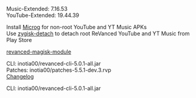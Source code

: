 Music-Extended: 7.16.53  
YouTube-Extended: 19.44.39  

Install [Microg](https://github.com/ReVanced/GmsCore/releases) for non-root YouTube and YT Music APKs  
Use [zygisk-detach](https://github.com/j-hc/zygisk-detach) to detach root ReVanced YouTube and YT Music from Play Store  

[revanced-magisk-module](https://github.com/j-hc/revanced-magisk-module)
  
CLI: inotia00/revanced-cli-5.0.1-all.jar  
Patches: inotia00/patches-5.5.1-dev.3.rvp  
[Changelog](https://github.com/inotia00/revanced-patches/releases/tag/v5.5.1-dev.3)

CLI: inotia00/revanced-cli-5.0.1-all.jar    
